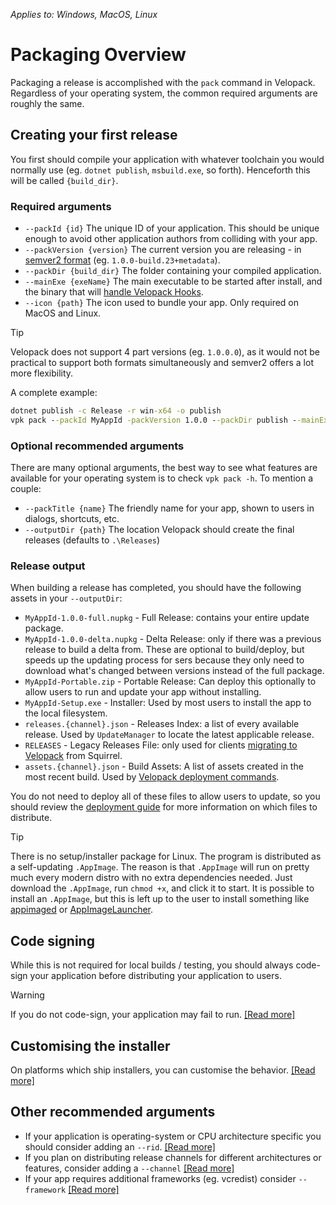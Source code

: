 *Applies to: Windows, MacOS, Linux*
# Packaging Overview

Packaging a release is accomplished with the `pack` command in Velopack. Regardless of your operating system, the common required arguments are roughly the same. 

## Creating your first release
You first should compile your application with whatever toolchain you would normally use (eg. `dotnet publish`, `msbuild.exe`, so forth). 
Henceforth this will be called `{build_dir}`.

### Required arguments
- `--packId {id}` The unique ID of your application. This should be unique enough to avoid other application authors from colliding with your app.
- `--packVersion {version}` The current version you are releasing - in [semver2 format](https://semver.org/) (eg. `1.0.0-build.23+metadata`). 
- `--packDir {build_dir}` The folder containing your compiled application.
- `--mainExe {exeName}` The main executable to be started after install, and the binary that will [handle Velopack Hooks](../integrating/overview.md).
- `--icon {path}` The icon used to bundle your app. Only required on MacOS and Linux.

> [!TIP]
> Velopack does not support 4 part versions (eg. `1.0.0.0`), as it would not be practical to support both formats simultaneously and semver2 offers a lot more flexibility.

A complete example:
```cmd
dotnet publish -c Release -r win-x64 -o publish
vpk pack --packId MyAppId -packVersion 1.0.0 --packDir publish --mainExe MyApp.exe
```

### Optional recommended arguments
There are many optional arguments, the best way to see what features are available for your operating system is to check `vpk pack -h`. To mention a couple:
- `--packTitle {name}` The friendly name for your app, shown to users in dialogs, shortcuts, etc.
- `--outputDir {path}` The location Velopack should create the final releases (defaults to `.\Releases`)

### Release output
When building a release has completed, you should have the following assets in your `--outputDir`:
- `MyAppId-1.0.0-full.nupkg` - Full Release: contains your entire update package.
- `MyAppId-1.0.0-delta.nupkg` - Delta Release: only if there was a previous release to build a delta from. These are optional to build/deploy, but speeds up the updating process for sers because they only need to download what's changed between versions instead of the full package.
- `MyAppId-Portable.zip` - Portable Release: Can deploy this optionally to allow users to run and update your app without installing.
- `MyAppId-Setup.exe` - Installer: Used by most users to install the app to the local filesystem.
- `releases.{channel}.json` - Releases Index: a list of every available release. Used by `UpdateManager` to locate the latest applicable release.
- `RELEASES` - Legacy Releases File: only used for clients [migrating to Velopack](../migrating) from Squirrel.
- `assets.{channel}.json` - Build Assets: A list of assets created in the most recent build. Used by [Velopack deployment commands](../distributing/overview.md).

You do not need to deploy all of these files to allow users to update, so you should review the [deployment guide](../distributing/overview.md) for more information on which files to distribute.

> [!TIP]
> There is no setup/installer package for Linux. The program is distributed as a self-updating `.AppImage`. The reason is that `.AppImage` will run on pretty much every modern distro with no extra dependencies needed. Just download the `.AppImage`, run `chmod +x`, and click it to start. It is possible to install an `.AppImage`, but this is left up to the user to install something like [appimaged](https://github.com/probonopd/go-appimage/blob/master/src/appimaged/README.md) or [AppImageLauncher](https://github.com/TheAssassin/AppImageLauncher).

## Code signing
While this is not required for local builds / testing, you should always code-sign your application before distributing your application to users. 

> [!WARNING]
> If you do not code-sign, your application may fail to run. [[Read more]](signing.md)

## Customising the installer
On platforms which ship installers, you can customise the behavior. [[Read more]](installer.md)

## Other recommended arguments
- If your application is operating-system or CPU architecture specific you should consider adding an `--rid`. [[Read more]](rid.md)
- If you plan on distributing release channels for different architectures or features, consider adding a `--channel` [[Read more]](channels.md)
- If your app requires additional frameworks (eg. vcredist) consider `--framework` [[Read more]](bootstrapping.md)